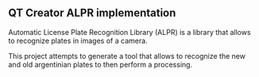QT Creator ALPR implementation
------------------------------

Automatic License Plate Recognition Library (ALPR) is a library that allows to recognize plates in images of a camera.

This project attempts to generate a tool that allows to recognize the new and old argentinian plates to then perform a processing.

